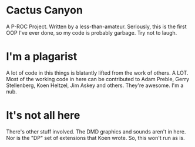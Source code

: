 Cactus Canyon
============

A P-ROC Project.  Written by a less-than-amateur.  Seriously, this is the first OOP I've ever done, so my code is probably garbage.  Try not to laugh.

I'm a plagarist
===============

A lot of code in this things is blatantly lifted from the work of others. A LOT. Most of the working code in here can be contributed to Adam Preble, Gerry Stellenberg, Koen Heltzel, Jim Askey and others.  They're awesome. I'm a nub.

It's not all here
=================

There's other stuff involved.  The DMD graphics and sounds aren't in here.  Nor is the "DP" set of extensions that Koen wrote.  So, this won't run as is.
